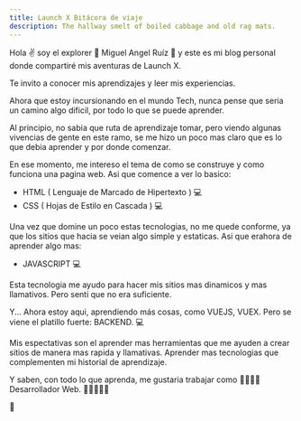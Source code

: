 ```yaml
---
title: Launch X Bitácora de viaje
description: The hallway smelt of boiled cabbage and old rag mats.
---
```


Hola ✌️  soy el explorer 🚀 Miguel Angel Ruíz 🚀 y este es mi blog personal donde compartiré mis aventuras de Launch X.

Te invito a conocer mis aprendizajes y leer mis experiencias.

Ahora que estoy incursionando en el mundo Tech, nunca pense que seria un camino algo dificil, por todo lo que se puede aprender.

Al principio, no sabia que ruta de aprendizaje tomar, pero viendo algunas vivencias de gente en este ramo, se me hizo un poco mas claro que es lo que debia aprender y por donde comenzar. 

En ese momento, me intereso el tema de como se construye y como funciona una pagina web. Asi que comence a ver lo basico: 

  - HTML ( Lenguaje de Marcado de Hipertexto ) 💻
  - CSS ( Hojas de Estilo en Cascada ) 💻

Una vez que domine un poco estas tecnologias, no me quede conforme, ya que los sitios que hacia se veian algo simple y estaticas. Asi que erahora de aprender algo mas: 
  - JAVASCRIPT 💻

Esta tecnologia me ayudo para hacer mis sitios mas dinamicos y mas llamativos. Pero senti que no era suficiente.

Y... Ahora estoy aqui, aprendiendo más cosas, como VUEJS, VUEX. Pero se viene el platillo fuerte: BACKEND. 💻

Mis espectativas son el aprender mas herramientas que me ayuden a crear sitios de manera mas rapida y llamativas. Aprender mas tecnologias que complementen mi historial de aprendizaje.

Y saben, con todo lo que aprenda, me gustaria trabajar como 💖💖💖💖 Desarrollador Web. 💖💖💖💖💖

🚀
